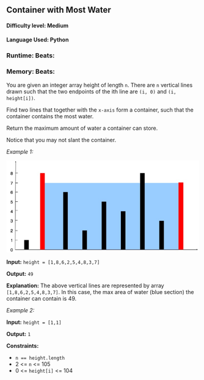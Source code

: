 ## Container with Most Water

#### **Difficulty level:** Medium

#### **Language Used:** Python

### Runtime:  **Beats:**
### Memory:  **Beats:**

You are given an integer array height of length `n`. There are `n` vertical lines drawn such that the two endpoints of the ith line are `(i, 0)` and `(i, height[i])`.

Find two lines that together with the `x-axis` form a container, such that the container contains the most water.

Return the maximum amount of water a container can store.

Notice that you may not slant the container.

*Example 1:*

<img src = 'container_with_most_water.jpg'>

**Input:** `height = [1,8,6,2,5,4,8,3,7]`

**Output:** `49`

**Explanation:** The above vertical lines are represented by array `[1,8,6,2,5,4,8,3,7]`. In this case, the max area of water (blue section) the container can contain is 49.

*Example 2:*

**Input:** `height = [1,1]`

**Output:** `1`

**Constraints:**

- `n == height.length`
- 2 <= `n` <= 105
- 0 <= `height[i]` <= 104